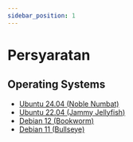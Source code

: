 ```yaml
---
sidebar_position: 1
---
```


# Persyaratan

## Operating Systems

- [Ubuntu 24.04 (Noble Numbat)](https://releases.ubuntu.com/24.04/)
- [Ubuntu 22.04 (Jammy Jellyfish)](https://releases.ubuntu.com/22.04/)
- [Debian 12 (Bookworm)](https://wiki.debian.org/DebianBookworm)
- [Debian 11 (Bullseye)](https://wiki.debian.org/DebianBullseye)